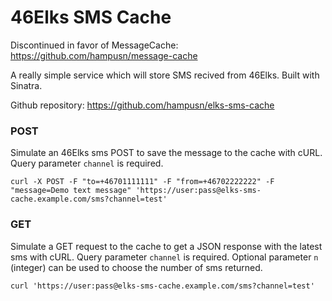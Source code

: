 46Elks SMS Cache
================

Discontinued in favor of MessageCache:  
https://github.com/hampusn/message-cache  

A really simple service which will store SMS recived from 46Elks. Built with Sinatra.

Github repository: https://github.com/hampusn/elks-sms-cache

### POST

Simulate an 46Elks sms POST to save the message to the cache with cURL. Query parameter `channel` is required.

	curl -X POST -F "to=+46701111111" -F "from=+46702222222" -F "message=Demo text message" 'https://user:pass@elks-sms-cache.example.com/sms?channel=test'

### GET

Simulate a GET request to the cache to get a JSON response with the latest sms with cURL. Query parameter `channel` is required. Optional parameter `n` (integer) can be used to choose the number of sms returned.

    curl 'https://user:pass@elks-sms-cache.example.com/sms?channel=test'
